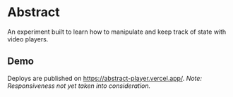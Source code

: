 # Abstract

An experiment built to learn how to manipulate and keep track of state with video players.

## Demo

Deploys are published on https://abstract-player.vercel.app/. 
*Note: Responsiveness not yet taken into consideration.*
